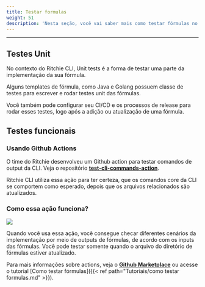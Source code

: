 ```yaml
---
title: Testar formulas 
weight: 51
description: 'Nesta seção, você vai saber mais como testar fórmulas no Ritchie.'
---
```


---

## **Testes Unit** 

No contexto do Ritchie CLI, Unit tests é a forma de testar uma parte da implementação da sua fórmula. 

Alguns templates de fórmula, como Java e Golang possuem classe de testes para escrever e rodar testes unit das fórmulas. 

Você também pode configurar seu CI/CD e os processos de release para rodar esses testes, logo após a adição ou atualização de uma fórmula.


## **Testes funcionais**

### **Usando Github Actions**
O time do Ritchie desenvolveu um Github action para testar comandos de output da CLI. Veja o repositório [**test-cli-commands-action**](https://github.com/GuillaumeFalourd/test-cli-commands-action).

Ritchie CLI utiliza essa ação para ter certeza, que os comandos core da CLI se comportem como esperado, depois que os arquivos relacionados são atualizados. 

### **Como essa ação funciona?**

![](/shared/githubactions.PNG)

Quando você usa essa ação, você consegue checar diferentes cenários da implementação por meio de outputs de fórmulas, de acordo com os inputs das fórmulas. Você pode testar somente quando o arquivo do diretório de fórmulas estiver atualizado. 

Para mais informações sobre actions, veja o [**Github Marketplace**](https://github.com/marketplace/actions/test-cli-commands-action) ou acesse o tutorial [Como testar fórmulas]({{< ref path="Tutoriais/como testar formulas.md" >}}).   

